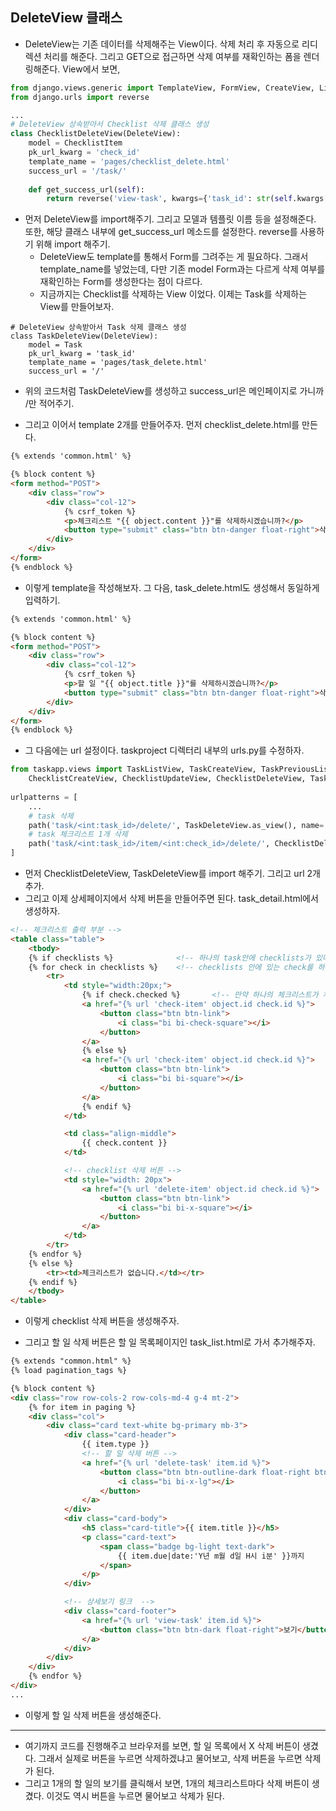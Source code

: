 ## DeleteView 클래스
- DeleteView는 기존 데이터를 삭제해주는 View이다. 삭제 처리 후 자동으로 리디렉션 처리를 해준다. 그리고 GET으로 접근하면 삭제 여부를 재확인하는 폼을 렌더링해준다. View에서 보면,

```python
from django.views.generic import TemplateView, FormView, CreateView, ListView, DetailView, UpdateView, DeleteView
from django.urls import reverse

...
# DeleteView 상속받아서 Checklist 삭제 클래스 생성
class ChecklistDeleteView(DeleteView):
    model = ChecklistItem
    pk_url_kwarg = 'check_id'
    template_name = 'pages/checklist_delete.html'
    success_url = '/task/'
    
    def get_success_url(self):
        return reverse('view-task', kwargs={'task_id': str(self.kwargs['task_id'])})
```        



- 먼저 DeleteView를 import해주기. 그리고 모델과 템플릿 이름 등을 설정해준다. 또한, 해당 클래스 내부에 get_success_url 메소드를 설정한다. reverse를 사용하기 위해 import 해주기.
  - DeleteView도 template를 통해서 Form를 그려주는 게 필요하다. 그래서 template_name를 넣었는데, 다만 기존 model Form과는 다르게 삭제 여부를 재확인하는 Form를 생성한다는 점이 다르다.
  - 지금까지는 Checklist를 삭제하는 View 이었다. 이제는 Task를 삭제하는 View를 만들어보자.
  

```
# DeleteView 상속받아서 Task 삭제 클래스 생성
class TaskDeleteView(DeleteView):
    model = Task
    pk_url_kwarg = 'task_id'
    template_name = 'pages/task_delete.html'
    success_url = '/'
```    
    

- 위의 코드처럼 TaskDeleteView를 생성하고 success_url은 메인페이지로 가니까 /만 적어주기. 


- 그리고 이어서 template 2개를 만들어주자. 먼저 checklist_delete.html를 만든다.
```html
{% extends 'common.html' %}

{% block content %}
<form method="POST">
    <div class="row">
        <div class="col-12">
            {% csrf_token %}
            <p>체크리스트 "{{ object.content }}"를 삭제하시겠습니까?</p>
            <button type="submit" class="btn btn-danger float-right">삭제</button>
        </div>
    </div>
</form>
{% endblock %}

```

- 이렇게 template을 작성해보자. 그 다음, task_delete.html도 생성해서 동일하게 입력하기.
```html
{% extends 'common.html' %}

{% block content %}
<form method="POST">
    <div class="row">
        <div class="col-12">
            {% csrf_token %}
            <p>할 일 "{{ object.title }}"를 삭제하시겠습니까?</p>
            <button type="submit" class="btn btn-danger float-right">삭제</button>
        </div>
    </div>
</form>
{% endblock %}
```

- 그 다음에는 url 설정이다. taskproject 디렉터리 내부의 urls.py를 수정하자.

```python
from taskapp.views import TaskListView, TaskCreateView, TaskPreviousListView, TaskDetailView, \
    ChecklistCreateView, ChecklistUpdateView, ChecklistDeleteView, TaskDeleteView
    
urlpatterns = [
    ...
    # task 삭제
    path('task/<int:task_id>/delete/', TaskDeleteView.as_view(), name='delete-task'),
    # task 체크리스트 1개 삭제
    path('task/<int:task_id>/item/<int:check_id>/delete/', ChecklistDeleteView.as_view(), name='delete-item'),
]
```
    
- 먼저 ChecklistDeleteView, TaskDeleteView를 import 해주기. 그리고 url 2개 추가.
- 그리고 이제 상세페이지에서 삭제 버튼을 만들어주면 된다. task_detail.html에서 생성하자.

```html
<!-- 체크리스트 출력 부분 -->
<table class="table">
    <tbody>
    {% if checklists %}              <!-- 하나의 task안에 checklists가 있다면 -->
    {% for check in checklists %}    <!-- checklists 안에 있는 check를 하나씩 빼서 진행 -->
        <tr>
            <td style="width:20px;">
                {% if check.checked %}       <!-- 만약 하나의 체크리스트가 체크가 되서 True라면 체크된 박스 출력 아니면 그냥 박스 출력 -->
                <a href="{% url 'check-item' object.id check.id %}">
                    <button class="btn btn-link">
                        <i class="bi bi-check-square"></i>
                    </button>
                </a>
                {% else %}
                <a href="{% url 'check-item' object.id check.id %}">
                    <button class="btn btn-link">
                        <i class="bi bi-square"></i>
                    </button>
                </a>
                {% endif %}
            </td>

            <td class="align-middle">
                {{ check.content }}
            </td>

            <!-- checklist 삭제 버튼 -->
            <td style="width: 20px">
                <a href="{% url 'delete-item' object.id check.id %}">
                    <button class="btn btn-link">
                        <i class="bi bi-x-square"></i>
                    </button>
                </a>
            </td>
        </tr>
    {% endfor %}
    {% else %}
        <tr><td>체크리스트가 없습니다.</td></tr>
    {% endif %}
    </tbody>
</table>

```

- 이렇게 checklist 삭제 버튼을 생성해주자. 


- 그리고 할 일 삭제 버튼은 할 일 목록페이지인 task_list.html로 가서 추가해주자.
```html
{% extends "common.html" %}
{% load pagination_tags %}

{% block content %}
<div class="row row-cols-2 row-cols-md-4 g-4 mt-2">
    {% for item in paging %}
    <div class="col">
        <div class="card text-white bg-primary mb-3">
            <div class="card-header">
                {{ item.type }}
                <!-- 할 일 삭제 버튼 -->
                <a href="{% url 'delete-task' item.id %}">
                    <button class="btn btn-outline-dark float-right btn-sm">
                        <i class="bi bi-x-lg"></i>
                    </button>
                </a>
            </div>
            <div class="card-body">
                <h5 class="card-title">{{ item.title }}</h5>
                <p class="card-text">
                    <span class="badge bg-light text-dark">
                        {{ item.due|date:'Y년 m월 d일 H시 i분' }}까지
                    </span> 
                </p>
            </div>

            <!-- 상세보기 링크  -->
            <div class="card-footer">
                <a href="{% url 'view-task' item.id %}">
                    <button class="btn btn-dark float-right">보기</button>
                </a>
            </div>
        </div>
    </div>
    {% endfor %}
</div>
...
```

- 이렇게 할 일 삭제 버튼을 생성해준다.

* * *
- 여기까지 코드를 진행해주고 브라우저를 보면, 할 일 목록에서 X 삭제 버튼이 생겼다. 그래서 실제로 버튼을 누르면 삭제하겠냐고 물어보고, 삭제 버튼을 누르면 삭제가 된다.
- 그리고 1개의 할 일의 보기를 클릭해서 보면, 1개의 체크리스트마다 삭제 버튼이 생겼다. 이것도 역시 버튼을 누르면 물어보고 삭제가 된다.

